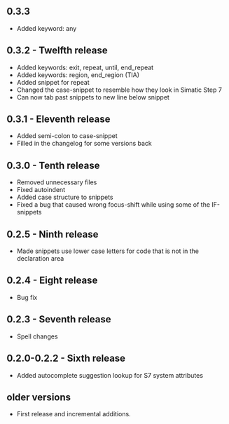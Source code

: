 ## 0.3.3
* Added keyword: any

## 0.3.2 - Twelfth release
* Added keywords: exit, repeat, until, end_repeat
* Added keywords: region, end_region (TIA)
* Added snippet for repeat
* Changed the case-snippet to resemble how they look in Simatic Step 7
* Can now tab past snippets to new line below snippet

## 0.3.1 - Eleventh release
* Added semi-colon to case-snippet
* Filled in the changelog for some versions back

## 0.3.0 - Tenth release
* Removed unnecessary files
* Fixed autoindent
* Added case structure to snippets
* Fixed a bug that caused wrong focus-shift while using some of the IF-snippets

## 0.2.5 - Ninth release
* Made snippets use lower case letters for code that is not in the declaration area

## 0.2.4 - Eight release
* Bug fix

## 0.2.3 - Seventh release
* Spell changes

## 0.2.0-0.2.2 - Sixth release
* Added autocomplete suggestion lookup for S7 system attributes

## older versions
* First release and incremental additions.
